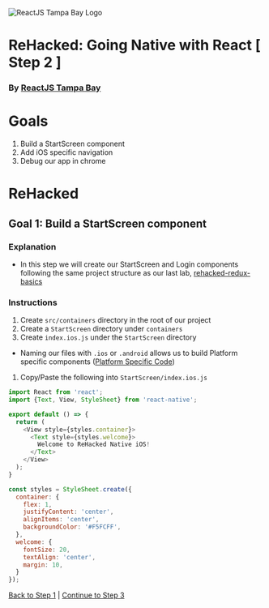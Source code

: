 ![ReactJS Tampa Bay Logo](https://avatars2.githubusercontent.com/u/18738421?v=3&s=200)

# ReHacked: Going Native with React [ Step 2 ]
### By [ReactJS Tampa Bay](http://www.meetup.com/ReactJS-Tampa-Bay/)

# Goals

1. Build a StartScreen component
1. Add iOS specific navigation
1. Debug our app in chrome

# ReHacked

## Goal 1: Build a StartScreen component

### Explanation

* In this step we will create our StartScreen and Login components following the same project structure as our last lab, [rehacked-redux-basics](https://github.com/reactjstampabay/rehacked-redux-basics)

### Instructions

1. Create `src/containers` directory in the root of our project
1. Create a `StartScreen` directory under `containers`
1. Create `index.ios.js` under the `StartScreen` directory
  - Naming our files with `.ios` or `.android` allows us to build Platform specific components ([Platform Specific Code](https://facebook.github.io/react-native/docs/platform-specific-code.html))
1. Copy/Paste the following into `StartScreen/index.ios.js`
```javascript
import React from 'react';
import {Text, View, StyleSheet} from 'react-native';

export default () => {
  return (
    <View style={styles.container}>
      <Text style={styles.welcome}>
        Welcome to ReHacked Native iOS!
      </Text>
    </View>
  );
}

const styles = StyleSheet.create({
  container: {
    flex: 1,
    justifyContent: 'center',
    alignItems: 'center',
    backgroundColor: '#F5FCFF',
  },
  welcome: {
    fontSize: 20,
    textAlign: 'center',
    margin: 10,
  }
});
```

[Back to Step 1](https://github.com/reactjstampabay/RehackedNative/tree/step-1) | [Continue to Step 3](https://github.com/reactjstampabay/RehackedNative/tree/step-3)

